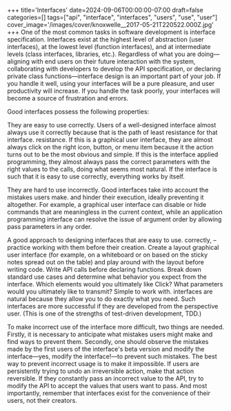 +++
title='Interfaces'
date=2024-09-06T00:00:00-07:00
draft=false
categories=[]
tags=["api", "interface", "interfaces", "users", "use", "user"]
cover_image='/images/cover/knoxwelle__2017-05-21T220522.000Z.jpg'
+++
One of the most common tasks in software development is interface specification. Interfaces exist at the highest level of abstraction (user interfaces), at the lowest level (function interfaces), and at intermediate levels (class interfaces, libraries, etc.). Regardless of what you are doing—aligning with end users on their future interaction with the system, collaborating with developers to develop the API specification, or declaring private class functions—interface design is an important part of your job. If you handle it well, using your interfaces will be a pure pleasure, and user productivity will increase. If you handle the task poorly, your interfaces will become a source of frustration and errors.

Good interfaces possess the following properties:

They are easy to use correctly.
Users of a well-designed interface almost always use it correctly because that is the path of least resistance for that interface.
resistance. If this is a graphical user interface, they are almost
always click on the right icon, button, or menu item because it
the action turns out to be the most obvious and simple. If this is the interface
applied programming, they almost always pass the correct parameters with the right values to the calls, doing what seems most natural. If the interface is such that it is easy to use correctly, everything works by itself.

They are hard to use incorrectly.
Good interfaces take into account the mistakes users make.
and hinder their execution, ideally preventing it altogether. For example, a graphical user interface can disable or hide commands that are meaningless in the current context, while an application programming interface can resolve the issue of argument order by allowing
pass parameters in any order.

A good approach to designing interfaces that are easy to use.
correctly, – practice working with them before their creation. Create a layout
graphical user interface (for example, on a whiteboard or on
based on the sticky notes spread out on the table) and play around with the layout before writing code. Write API calls before declaring functions. Break down standard use cases and determine what behavior you expect from the interface. Which elements would you ultimately like
Click? What parameters would you ultimately like to transmit? Simple to work with.
interfaces are natural because they allow you to do exactly what you need. Such interfaces are more successful if they are developed from the perspective
user. (This is one of the strengths of test-driven development, TDD.)

To make incorrect use of the interface more difficult, two things are needed. Firstly, it is necessary to anticipate what mistakes users might make and find ways to prevent them. Secondly, one should observe the mistakes made by the first users of the interface's beta version and modify the interface—yes, modify the interface!—to prevent such mistakes. The best way to prevent incorrect usage is to make it impossible. If users are persistently trying to undo an irreversible action, make that action reversible. If they constantly pass an incorrect value to the API, try to modify the API to accept the values that users want to pass.
And most importantly, remember that interfaces exist for the convenience of their users, not their creators.